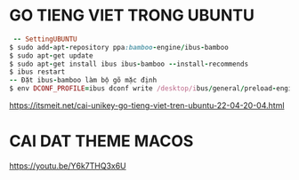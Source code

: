 # GO TIENG VIET TRONG UBUNTU



```ruby
 -- SettingUBUNTU
$ sudo add-apt-repository ppa:bamboo-engine/ibus-bamboo
$ sudo apt-get update
$ sudo apt-get install ibus ibus-bamboo --install-recommends
$ ibus restart
-- Đặt ibus-bamboo làm bộ gõ mặc định
$ env DCONF_PROFILE=ibus dconf write /desktop/ibus/general/preload-engines "['BambooUs', 'Bamboo']" && gsettings set org.gnome.desktop.input-sources sources "[('xkb', 'us'), ('ibus', 'Bamboo')]"

```

https://itsmeit.net/cai-unikey-go-tieng-viet-tren-ubuntu-22-04-20-04.html


# CAI DAT THEME MACOS
https://youtu.be/Y6k7THQ3x6U
